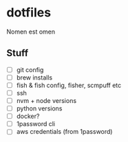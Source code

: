 # dotfiles
Nomen est omen

## Stuff

- [ ] git config
- [ ] brew installs
- [ ] fish & fish config, fisher, scmpuff etc
- [ ] ssh
- [ ] nvm + node versions
- [ ] python versions
- [ ] docker?
- [ ] 1password cli
- [ ] aws credentials (from 1password)
